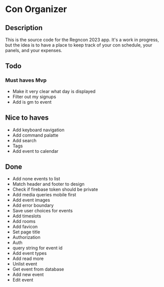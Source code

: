 # Con Organizer

## Description

This is the source code for the Regncon 2023 app. It's a work in progress, but the idea is to have a place to keep track of your con schedule, your panels, and your expenses.

## Todo

### Must haves Mvp

- Make it very clear what day is displayed
- Filter out my signups
- Add is gm to event

## Nice to haves

- Add keyboard navigation
- Add command palatte
- Add search
- Tags
- Add event to calendar

## Done

- Add none events to list
- Match header and footer to design
- Check if firebase token should be private
- Add media queries mobile first
- Add event images
- Add error boundary
- Save user choices for events
- Add timeslots
- Add rooms
- Add favicon
- Set page title
- Authorization
- Auth
- query string for event id
- Add event types
- Add read more
- Unlist event
- Get event from database
- Add new event
- Edit event
